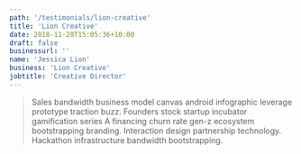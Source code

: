 ```yaml
---
path: '/testimonials/lion-creative'
title: 'Lion Creative'
date: 2018-11-28T15:05:36+10:00
draft: false
businessurl: ''
name: 'Jessica Lion'
business: 'Lion Creative'
jobtitle: 'Creative Director'
---
```


> Sales bandwidth business model canvas android infographic leverage prototype traction buzz. Founders stock startup incubator gamification series A financing churn rate gen-z ecosystem bootstrapping branding. Interaction design partnership technology. Hackathon infrastructure bandwidth bootstrapping.
